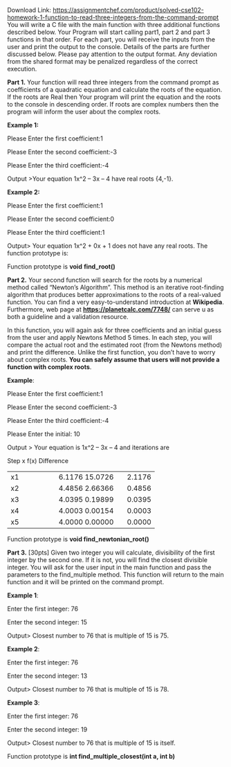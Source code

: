 Download Link: https://assignmentchef.com/product/solved-cse102-homework-1-function-to-read-three-integers-from-the-command-prompt
<br>
You will write a C file with the main function with three additional functions described below. Your Program will start calling part1, part 2 and part 3 functions in that order.  For each part, you will receive the inputs from the user and print the output to the console. Details of the parts are further discussed below.  Please pay attention to the output format. Any deviation from the shared format may be penalized regardless of the correct execution.

<strong>Part 1.</strong>  Your function will read three integers from the command prompt as coefficients of a quadratic equation and calculate the roots of the equation. If the roots are Real then Your program will print the equation and the roots to the console in descending order. If roots are complex numbers then the program will inform the user about the complex roots.

<strong>Example 1: </strong>

Please Enter the first coefficient:1

Please Enter the second coefficient:-3

Please Enter the third coefficient:-4

Output &gt;Your equation 1x^2 – 3x – 4 have real roots {4,-1}.

<strong>Example 2: </strong>

Please Enter the first coefficient:1

Please Enter the second coefficient:0

Please Enter the third coefficient:1

Output&gt; Your equation 1x^2 + 0x + 1  does not have any real roots. The function prototype is:

Function prototype is <strong>void</strong> <strong>find_root()</strong>

<strong>Part 2.</strong> Your second function will search for the roots by a numerical method called “Newton’s Algorithm”. This method is an iterative root-finding algorithm that produces better approximations to the roots of a real-valued function. You can find a very easy-to-understand introduction at <strong>Wikipedia</strong>. Furthermore,  web page at <strong>https://planetcalc.com/7748/</strong> can serve u as both a guideline and a validation resource.

In this function, you will again ask for three coefficients and an initial guess from the user and apply Newtons Method 5 times. In each step, you will compare the actual root and the estimated root (from the Newtons method) and print the difference. Unlike the first function, you don’t have to worry about complex roots. <strong>You can safely assume that users will not provide a function with complex roots</strong>.

<strong>Example</strong>:

Please Enter the first coefficient:1

Please Enter the second coefficient:-3

Please Enter the third coefficient:-4

Please Enter the initial: 10

Output &gt; Your equation is 1x^2 – 3x – 4 and iterations are

Step            x       f(x)                  Difference

<table width="291">

 <tbody>

  <tr>

   <td width="95">                x1</td>

   <td width="142">6.1176 15.0726</td>

   <td width="54">2.1176</td>

  </tr>

  <tr>

   <td width="95">                x2</td>

   <td width="142">4.4856 2.66366</td>

   <td width="54">0.4856</td>

  </tr>

  <tr>

   <td width="95">                x3</td>

   <td width="142">4.0395 0.19899</td>

   <td width="54">0.0395</td>

  </tr>

  <tr>

   <td width="95">                x4</td>

   <td width="142">4.0003 0.00154</td>

   <td width="54">0.0003</td>

  </tr>

  <tr>

   <td width="95">                x5</td>

   <td width="142">4.0000 0.00000</td>

   <td width="54">0.0000</td>

  </tr>

 </tbody>

</table>

Function prototype is <strong>void </strong><strong>find_newtonian_root()</strong>

<strong>Part 3.</strong> [30pts]  Given two integer you will calculate, divisibility of the first integer by the second one. If it is not, you will find the closest divisible integer. You will ask for the user input in the main function and pass the parameters to the find_multiple method. This function will return to the main function and it will be printed on the command prompt.




<strong>Example 1</strong>:

Enter the first integer: 76

Enter the second integer: 15

Output&gt; Closest number to 76 that is multiple of 15 is 75.




<strong>Example 2</strong>:

Enter the first integer: 76

Enter the second integer: 13

Output&gt; Closest number to 76 that is multiple of 15 is 78.




<strong>Example 3</strong>:

Enter the first integer: 76

Enter the second integer: 19

Output&gt; Closest number to 76 that is multiple of 15 is itself.

Function prototype is <strong>int </strong><strong>find_multiple_closest(</strong><strong>int </strong><strong>a, </strong><strong>int </strong><strong>b)</strong>